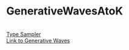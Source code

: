 # GenerativeWavesAtoK
<br/>[Type Sampler](https://ktyqq.github.io/GenerativeWavesAtoK/generativewaves/index.html)<br/>
[Link to Generative Waves](https://ktyqq.github.io/GenerativeWavesAtoK/GENFONT_Letters/index.html)
